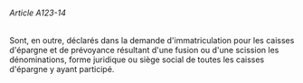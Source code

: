 ###### Article A123-14

Sont, en outre, déclarés dans la demande d'immatriculation pour les caisses d'épargne et de prévoyance résultant d'une fusion ou d'une scission les dénominations, forme juridique ou siège social de toutes les caisses d'épargne y ayant participé.

